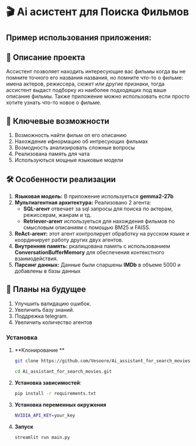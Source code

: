 # 🎬 Ai асистент для Поиска Фильмов
## Пример использования приложения:
## 📜 Описание проекта

Ассистент позволяет находить интересующие вас фильмы когда вы не помните точного его названия названия, но помните что-то о фильме: имена актеров, режиссера, сюжет или другие признаки, тогда ассистент выдаст подборку из наиболее подходящих под ваше описание фильмы. Также приложение можно использовать если просто хотите узнать что-то новое о фильме.

  
## 🚀 Ключевые возможности

1. Возможность найти фильм оп его описанию
2. Нахождение ифнормацию об интресующих фильмах
3. Возмодность анализировать сложные вопросы
4. Реализована память для чата
5. Используються мощные языковые модели
## 🛠 Особенности реализации

1. **Языковая модель:** В приложение используеться **gemma2-27b**
2. **Мультиагентная архитектура:** Реализовано 2 агента:
   - **SQL-агент** отвечает за sql запросы для поиска по актерам, режиссерам, жанрам и тд.
   - **Retriever-агент** используеться для нахождения фильмов по смысловым описаниям с помощью BM25 и FAISS.
3. **ReAct-агент:** этот агент контролирует обработку на русском языке и координирует работу других двух агентов.
4. **Внутренняя память:** ркалищована память с использованием **ConversationBufferMemory** для обеспечения контекстного взаимодействия.
5. **Парсинг данных:** Данные были спаршены **IMDb** в объеме 5000 и добавлены в базы данных
   

## 🔮 Планы на будущее

1. Улучшить валидацию ошибок.
2. Увеличить базу знаний.
3. Поддрежка telegram.
4. Увеличить количество агентов

### Установка

1. **Клонирование **
   ```bash
   git clone https://github.com/Vesoore/Ai_assistant_for_search_movies.git
   
   cd Ai_assistant_for_search_movies.git
   ```
2. **Установка зависимостей**:
   ```bash
   pip install -r requirements.txt
   ```
4. **Установка переменных окружения** 
   ```bash
   NVIDIA_API_KEY=your_key
   ```
5. **Запуск**
    ```bash
   streamlit run main.py
   ```

